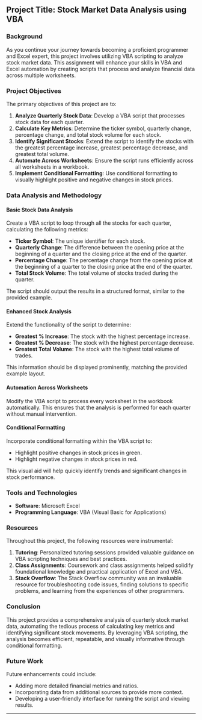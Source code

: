 
## Project Title: Stock Market Data Analysis using VBA

### Background

As you continue your journey towards becoming a proficient programmer and Excel expert, this project involves utilizing VBA scripting to analyze stock market data. This assignment will enhance your skills in VBA and Excel automation by creating scripts that process and analyze financial data across multiple worksheets.

### Project Objectives

The primary objectives of this project are to:

1. **Analyze Quarterly Stock Data**: Develop a VBA script that processes stock data for each quarter.
2. **Calculate Key Metrics**: Determine the ticker symbol, quarterly change, percentage change, and total stock volume for each stock.
3. **Identify Significant Stocks**: Extend the script to identify the stocks with the greatest percentage increase, greatest percentage decrease, and greatest total volume.
4. **Automate Across Worksheets**: Ensure the script runs efficiently across all worksheets in a workbook.
5. **Implement Conditional Formatting**: Use conditional formatting to visually highlight positive and negative changes in stock prices.

### Data Analysis and Methodology

#### Basic Stock Data Analysis

Create a VBA script to loop through all the stocks for each quarter, calculating the following metrics:
- **Ticker Symbol**: The unique identifier for each stock.
- **Quarterly Change**: The difference between the opening price at the beginning of a quarter and the closing price at the end of the quarter.
- **Percentage Change**: The percentage change from the opening price at the beginning of a quarter to the closing price at the end of the quarter.
- **Total Stock Volume**: The total volume of stocks traded during the quarter.

The script should output the results in a structured format, similar to the provided example.

#### Enhanced Stock Analysis

Extend the functionality of the script to determine:
- **Greatest % Increase**: The stock with the highest percentage increase.
- **Greatest % Decrease**: The stock with the highest percentage decrease.
- **Greatest Total Volume**: The stock with the highest total volume of trades.

This information should be displayed prominently, matching the provided example layout.

#### Automation Across Worksheets

Modify the VBA script to process every worksheet in the workbook automatically. This ensures that the analysis is performed for each quarter without manual intervention.

#### Conditional Formatting

Incorporate conditional formatting within the VBA script to:
- Highlight positive changes in stock prices in green.
- Highlight negative changes in stock prices in red.

This visual aid will help quickly identify trends and significant changes in stock performance.

### Tools and Technologies

- **Software**: Microsoft Excel
- **Programming Language**: VBA (Visual Basic for Applications)

### Resources

Throughout this project, the following resources were instrumental:

1. **Tutoring**: Personalized tutoring sessions provided valuable guidance on VBA scripting techniques and best practices.
2. **Class Assignments**: Coursework and class assignments helped solidify foundational knowledge and practical application of Excel and VBA.
3. **Stack Overflow**: The Stack Overflow community was an invaluable resource for troubleshooting code issues, finding solutions to specific problems, and learning from the experiences of other programmers.

### Conclusion

This project provides a comprehensive analysis of quarterly stock market data, automating the tedious process of calculating key metrics and identifying significant stock movements. By leveraging VBA scripting, the analysis becomes efficient, repeatable, and visually informative through conditional formatting.

### Future Work

Future enhancements could include:
- Adding more detailed financial metrics and ratios.
- Incorporating data from additional sources to provide more context.
- Developing a user-friendly interface for running the script and viewing results.

---

